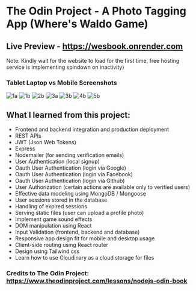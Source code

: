 # The Odin Project - A Photo Tagging App (Where's Waldo Game)

## Live Preview - https://wesbook.onrender.com

Note: Kindly wait for the website to load for the first time,
free hosting service is implementing spindown on inactivity)

### Tablet Laptop vs Mobile Screenshots

![1a](https://github.com/iamwesofph/top-wesbook/assets/121594156/462cf9cc-d15d-4c44-bf8e-4648cfd83e4b)
![1b](https://github.com/iamwesofph/top-wesbook/assets/121594156/07c6ece1-9c13-4c82-aaa0-e2d1941346e6)
![2b](https://github.com/iamwesofph/top-wesbook/assets/121594156/52597ae6-5c7f-46ab-bf04-a0c503b89ede)
![3a](https://github.com/iamwesofph/top-wesbook/assets/121594156/541bcdb6-815c-4b1b-94af-12537478d04a)
![3b](https://github.com/iamwesofph/top-wesbook/assets/121594156/9237105d-44c5-4198-9a9a-1104e015fa83)
![4b](https://github.com/iamwesofph/top-wesbook/assets/121594156/c7553d31-d521-4d34-8335-09af4f947565)
![5b](https://github.com/iamwesofph/top-wesbook/assets/121594156/4eeb3935-03c2-4b43-b104-10d697b18727)


## What I learned from this project:

-   Frontend and backend integration and production deployment
-   REST APIs
-   JWT (Json Web Tokens)
-   Express
-   Nodemailer (for sending verification emails)
-   User Authentication (local signup)
-   Oauth User Authentication (login via Google)
-   Oauth User Authentication (login via Facebook)
-   Oauth User Authentication (login via Github)
-   User Authorization (certain actions are available only to verified users)
-   Effective data modeling using MongoDB / Mongoose
-   User sessions stored in the database
-   Handling of expired sessions
-   Serving static files (user can upload a profile photo)
-   Implement game sound effects
-   DOM manipulation using React
-   Input Validation (frontend, backend and database)
-   Responsive app design fit for mobile and desktop usage
-   Client-side routing using React router
-   Design using Tailwind css
-   Learn how to use Cloudinary as a cloud storage for files

### Credits to The Odin Project: https://www.theodinproject.com/lessons/nodejs-odin-book
